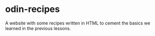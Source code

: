 # odin-recipes
A website with some recipes written in HTML to cement the basics we learned in the previous lessons.